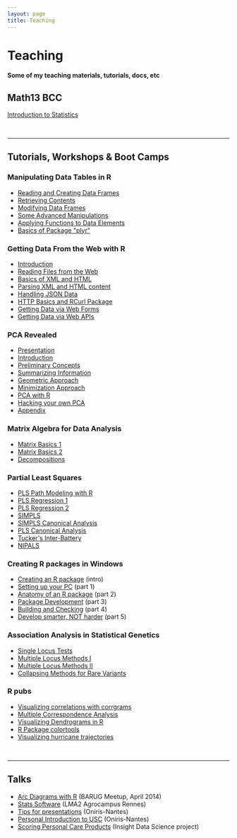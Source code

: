 ```yaml
---
layout: page
title: Teaching
---
```


# Teaching

#### Some of my teaching materials, tutorials, docs, etc


## <a name="math13"></a>Math13 BCC

<a href="/teaching/math13">Introduction to Statistics</a>

<br/>

<hr class="margin" />

## Tutorials, Workshops & Boot Camps

### <a name="dataframes"></a>Manipulating Data Tables in R

<ul>
	<li><a href="https://docs.google.com/presentation/d/1frT_uB2vAmTdX2-daq2LVCTYRG1iAb2Qj02LvM7UPUY/pub?start=false&loop=false&delayms=3000" target="_blank">Reading and Creating Data Frames</a></li>
	<li><a href="https://docs.google.com/presentation/d/1BKaF9JFat_-gZ7zZWIf0zr7mQhW3_MA29uFW44la6b8/pub?start=false&loop=false&delayms=3000" target="_blank">Retrieving Contents</a></li>
	<li><a href="https://docs.google.com/presentation/d/1HmHV1QYbVOtxGfCeSWgJQdSpnrKGOqVAqxrTSX1OVmo/pub?start=false&loop=false&delayms=3000" target="_blank">Modifying Data Frames</a></li>
	<li><a href="https://docs.google.com/presentation/d/1jWDk_9VEb9pz9jCjhLI_il-VDQQUSgBnZyewyZiuKKI/pub?start=false&loop=false&delayms=3000" target="_blank">Some Advanced Manipulations</a></li>
	<li><a href="https://docs.google.com/presentation/d/1Jp4QgnL4cncMB-f4k-4tMMR2gkdmwkCYpeZx3gUMdeY/pub?start=false&loop=false&delayms=3000" target="_blank">Applying Functions to Data Elements</a></li>
	<li><a href="https://docs.google.com/presentation/d/122Mlw3o_xgAUQXrO4o-IzmQy8hG77AQ0oaxJj7DYwfc/pub?start=false&loop=false&delayms=3000" target="_blank">Basics of Package "plyr"</a></li>
</ul>


### <a name="webdata"></a>Getting Data From the Web with R

- [Introduction](/work/webdata/getting_web_data_r1_introduction.pdf)
- [Reading Files from the Web](/work/webdata/getting_web_data_r2_reading_files.pdf)
- [Basics of XML and HTML](/work/webdata/getting_web_data_r3_basics_xml_html.pdf)
- [Parsing XML and HTML content](/work/webdata/getting_web_data_r4_parsing_xml_html.pdf)
- [Handling JSON Data](/work/webdata/getting_web_data_r5_json_data.pdf)
- [HTTP Basics and RCurl Package](/work/webdata/getting_web_data_r6_http_rcurl.pdf)
- [Getting Data via Web Forms](/work/webdata/getting_web_data_r7_web_forms.pdf)
- [Getting Data via Web APIs](/work/webdata/getting_web_data_r8_web_apis.pdf)


### <a name="pca"></a>PCA Revealed

- [Presentation](/teaching/pcarevealed/PCA_presentation.pdf)
- [Introduction](/teaching/pcarevealed/PCA_introduction.pdf)
- [Preliminary Concepts](/teaching/pcarevealed/PCA_preliminaries.pdf)
- [Summarizing Information](/teaching/pcarevealed/PCA_Infosum_Approach.pdf)
- [Geometric Approach](/teaching/pcarevealed/PCA_Geometric_Approach.pdf)
- [Minimization Approach](/teaching/pcarevealed/PCA_Minimization.pdf)
- [PCA with R](/teaching/pcarevealed/PCA_with_R.pdf)
- [Hacking your own PCA](/teaching/pcarevealed/PCA_Hacking.pdf)
- [Appendix](/teaching/pcarevealed/PCA_Appendix.pdf)


### <a name="matrix"></a>Matrix Algebra for Data Analysis

- [Matrix Basics 1](/teaching/matrix_basics1.pdf)
- [Matrix Basics 2](/teaching/matrix_basics2.pdf)
- [Decompositions](/teaching/matrix_decompositions.pdf)


### <a name="pls"></a>Partial Least Squares

- [PLS Path Modeling with R](/PLS_Path_Modeling_with_R.pdf)
- [PLS Regression 1](/plsdepot_plsreg1.pdf)
- [PLS Regression 2](/plsdepot_plsreg2.pdf)
- [SIMPLS](/plsdepot_simpls.pdf)
- [SIMPLS Canonical Analysis](/plsdepot_simplsca.pdf)
- [PLS Canonical Analysis](/plsdepot_plsca.pdf)
- [Tucker's Inter-Battery](/plsdepot_interbat.pdf)
- [NIPALS](/plsdepot_nipals.pdf)


### Creating R packages in Windows

- [Creating an R package](https://docs.google.com/presentation/d/1mGSgTeYeiDv-LRpFQ2xGJw7DEPcfeAEXYPP4ltq5Sd0/pub?start=false&loop=false&delayms=3000) (intro)
- [Setting up your PC](https://docs.google.com/presentation/d/1U4TlOWaRxfjauDzMYrD6ikLTUnbohrgsGBUUVi0oGRk/pub?start=false&loop=false&delayms=3000) (part 1)
- [Anatomy of an R package](https://docs.google.com/presentation/d/172gIqfZhXyhU5hf9LUYTyyb-JqEYgdzJaQKmlHWartA/pub?start=false&loop=false&delayms=3000) (part 2)
- [Package Development](https://docs.google.com/presentation/d/17znjKQVaTcdZXBr5a_32VvSK8GzygswNK6J0lYgTT2g/pub?start=false&loop=false&delayms=3000) (part 3)
- [Building and Checking](https://docs.google.com/presentation/d/1cvQdA0km9pkE0mTTMhwAvbztdZeQsP48zNsDB1kfw8M/pub?start=false&loop=false&delayms=3000) (part 4)
- [Develop smarter, NOT harder](https://docs.google.com/presentation/d/1C085WTEjKd7oA0LyxuaQC8ESNsEMXFdOR7ditl3qeZM/pub?start=false&loop=false&delayms=3000) (part 5)


### Association Analysis in Statistical Genetics

- [Single Locus Tests](https://docs.google.com/presentation/d/1a31SELGS6JXivQAY0jy3G3BtuUJHxiELWGl-gk-N5Nw/pub?start=false&loop=false&delayms=3000)
- [Multiple Locus Methods I](https://docs.google.com/presentation/d/1PIwawKmn_lDJp5W28xzxpVtzK0hVVEYr7caL85oCFpQ/pub?start=false&loop=false&delayms=3000)
- [Multiple Locus Methods II](https://docs.google.com/presentation/d/1d-rrAheiWtCnPxEOgGFOhO9wSKjYVKtrW8reukwPSUs/pub?start=false&loop=false&delayms=3000)
- [Collapsing Methods for Rare Variants](https://docs.google.com/presentation/d/1aj7QJP5MJ2XceeZMReVgQLlBQXMpVJAnfmKnCKOoFSc/pub?start=false&loop=false&delayms=3000)


### R pubs

- [Visualizing correlations with corrgrams](http://rpubs.com/gaston/corrgrams)
- [Multiple Correspondence Analysis](http://rpubs.com/gaston/MCA)
- [Visualizing Dendrograms in R](http://rpubs.com/gaston/dendrograms)
- [R Package colortools](http://rpubs.com/gaston/colortools)
- [Visualizing hurricane trajectories](http://rpubs.com/gaston/hurricanes)


<br/>

<hr class="margin" />

## Talks

- <a href="https://docs.google.com/presentation/d/1bWM7RxihSBzrcp07g026Lu5Ey10OACujj727vAIE7wo/pub?start=false&loop=false&delayms=3000" target="_blank">Arc Diagrams with R</a> (BARUG Meetup, April 2014)
- <a href="https://docs.google.com/presentation/d/1Gihs0tPSBqKpXomqMk2IX6W8GTCIxAgARauG5PYTbqU/pub?start=false&loop=false&delayms=3000" target="_blank">Stats Software</a> (LMA2 Agrocampus Rennes)
- <a href="https://docs.google.com/presentation/d/1XZj_vU9LMCYZYjAuDQI1QecXLl004wz32OpXB3uzl04/pub?start=false&amp;loop=false&amp;delayms=3000" target="_blank">Tips for presentations</a> (Oniris-Nantes)
- <a href="https://docs.google.com/presentation/d/1X70pano06VH4xG9KGjLiq9YTuV5llXSiFftTgLYcnPE/pub?start=false&loop=false&delayms=3000" target="_blank">Personal Introduction to USC</a> (Oniris-Nantes)
- <a href="https://docs.google.com/presentation/d/1mOaJzFMIpE8Vztep9zJXYBPl9QJRGpRDgUNIFCZZKBo/pub?start=false&loop=false&delayms=3000" target="_blank">Scoring Personal Care Products</a> (Insight Data Science project)

<br/>